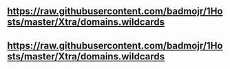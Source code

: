 ## https://raw.githubusercontent.com/badmojr/1Hosts/master/Xtra/domains.wildcards
## https://raw.githubusercontent.com/badmojr/1Hosts/master/Xtra/domains.wildcards
